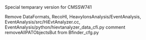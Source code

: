 Special temparary version for CMSSW741

Remove DataFormats, RecoHI, HeavyIonsAnalysis/EventAnalysis, EventAnalysis/src/HiEvtAnalyzer.cc, EventAnalysis/python/hievtanalyzer_data_cfi.py 
comment removeAllPATObjectsBut from Bfinder_cfg.py
